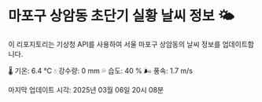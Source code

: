 
# 마포구 상암동 초단기 실황 날씨 정보 🌤️

이 리포지토리는 기상청 API를 사용하여 서울 마포구 상암동의 날씨 정보를 업데이트합니다. 

🌡️ 기온: 6.4 ℃
💧 강수량: 0 mm
💦 습도: 40 %
🌬️ 풍속: 1.7 m/s

마지막 업데이트 시각: 2025년 03월 06일 20시 08분    
